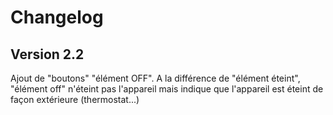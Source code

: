 Changelog
=========

Version 2.2
-----------

Ajout de "boutons" "élément OFF".
A la différence de "élément éteint", "élément off" n'éteint pas l'appareil mais indique que l'appareil est éteint de façon extérieure (thermostat...)
